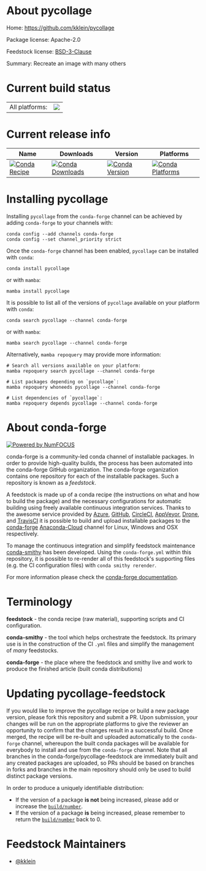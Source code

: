 About pycollage
===============

Home: https://github.com/kklein/pycollage

Package license: Apache-2.0

Feedstock license: [BSD-3-Clause](https://github.com/conda-forge/pycollage-feedstock/blob/main/LICENSE.txt)

Summary: Recreate an image with many others

Current build status
====================


<table><tr><td>All platforms:</td>
    <td>
      <a href="https://dev.azure.com/conda-forge/feedstock-builds/_build/latest?definitionId=17452&branchName=main">
        <img src="https://dev.azure.com/conda-forge/feedstock-builds/_apis/build/status/pycollage-feedstock?branchName=main">
      </a>
    </td>
  </tr>
</table>

Current release info
====================

| Name | Downloads | Version | Platforms |
| --- | --- | --- | --- |
| [![Conda Recipe](https://img.shields.io/badge/recipe-pycollage-green.svg)](https://anaconda.org/conda-forge/pycollage) | [![Conda Downloads](https://img.shields.io/conda/dn/conda-forge/pycollage.svg)](https://anaconda.org/conda-forge/pycollage) | [![Conda Version](https://img.shields.io/conda/vn/conda-forge/pycollage.svg)](https://anaconda.org/conda-forge/pycollage) | [![Conda Platforms](https://img.shields.io/conda/pn/conda-forge/pycollage.svg)](https://anaconda.org/conda-forge/pycollage) |

Installing pycollage
====================

Installing `pycollage` from the `conda-forge` channel can be achieved by adding `conda-forge` to your channels with:

```
conda config --add channels conda-forge
conda config --set channel_priority strict
```

Once the `conda-forge` channel has been enabled, `pycollage` can be installed with `conda`:

```
conda install pycollage
```

or with `mamba`:

```
mamba install pycollage
```

It is possible to list all of the versions of `pycollage` available on your platform with `conda`:

```
conda search pycollage --channel conda-forge
```

or with `mamba`:

```
mamba search pycollage --channel conda-forge
```

Alternatively, `mamba repoquery` may provide more information:

```
# Search all versions available on your platform:
mamba repoquery search pycollage --channel conda-forge

# List packages depending on `pycollage`:
mamba repoquery whoneeds pycollage --channel conda-forge

# List dependencies of `pycollage`:
mamba repoquery depends pycollage --channel conda-forge
```


About conda-forge
=================

[![Powered by
NumFOCUS](https://img.shields.io/badge/powered%20by-NumFOCUS-orange.svg?style=flat&colorA=E1523D&colorB=007D8A)](https://numfocus.org)

conda-forge is a community-led conda channel of installable packages.
In order to provide high-quality builds, the process has been automated into the
conda-forge GitHub organization. The conda-forge organization contains one repository
for each of the installable packages. Such a repository is known as a *feedstock*.

A feedstock is made up of a conda recipe (the instructions on what and how to build
the package) and the necessary configurations for automatic building using freely
available continuous integration services. Thanks to the awesome service provided by
[Azure](https://azure.microsoft.com/en-us/services/devops/), [GitHub](https://github.com/),
[CircleCI](https://circleci.com/), [AppVeyor](https://www.appveyor.com/),
[Drone](https://cloud.drone.io/welcome), and [TravisCI](https://travis-ci.com/)
it is possible to build and upload installable packages to the
[conda-forge](https://anaconda.org/conda-forge) [Anaconda-Cloud](https://anaconda.org/)
channel for Linux, Windows and OSX respectively.

To manage the continuous integration and simplify feedstock maintenance
[conda-smithy](https://github.com/conda-forge/conda-smithy) has been developed.
Using the ``conda-forge.yml`` within this repository, it is possible to re-render all of
this feedstock's supporting files (e.g. the CI configuration files) with ``conda smithy rerender``.

For more information please check the [conda-forge documentation](https://conda-forge.org/docs/).

Terminology
===========

**feedstock** - the conda recipe (raw material), supporting scripts and CI configuration.

**conda-smithy** - the tool which helps orchestrate the feedstock.
                   Its primary use is in the construction of the CI ``.yml`` files
                   and simplify the management of *many* feedstocks.

**conda-forge** - the place where the feedstock and smithy live and work to
                  produce the finished article (built conda distributions)


Updating pycollage-feedstock
============================

If you would like to improve the pycollage recipe or build a new
package version, please fork this repository and submit a PR. Upon submission,
your changes will be run on the appropriate platforms to give the reviewer an
opportunity to confirm that the changes result in a successful build. Once
merged, the recipe will be re-built and uploaded automatically to the
`conda-forge` channel, whereupon the built conda packages will be available for
everybody to install and use from the `conda-forge` channel.
Note that all branches in the conda-forge/pycollage-feedstock are
immediately built and any created packages are uploaded, so PRs should be based
on branches in forks and branches in the main repository should only be used to
build distinct package versions.

In order to produce a uniquely identifiable distribution:
 * If the version of a package **is not** being increased, please add or increase
   the [``build/number``](https://docs.conda.io/projects/conda-build/en/latest/resources/define-metadata.html#build-number-and-string).
 * If the version of a package **is** being increased, please remember to return
   the [``build/number``](https://docs.conda.io/projects/conda-build/en/latest/resources/define-metadata.html#build-number-and-string)
   back to 0.

Feedstock Maintainers
=====================

* [@kklein](https://github.com/kklein/)

